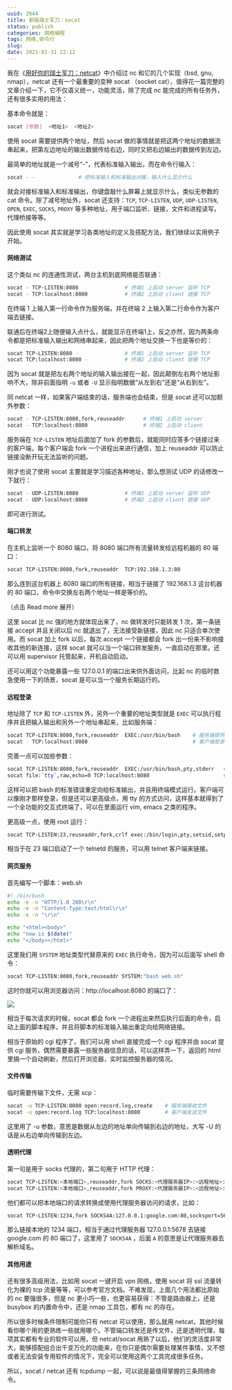 ```yaml
---
uuid: 2644
title: 新版瑞士军刀：socat
status: publish
categories: 网络编程
tags: 网络,命令行
slug: 
date: 2021-01-31 22:12
---
```

我在《[用好你的瑞士军刀：netcat](/blog/archives/2641)》中介绍过 nc 和它的几个实现（bsd, gnu, nmap），netcat 还有一个最重要的变种 socat （socket cat），值得花一篇完整的文章介绍一下，它不仅语义统一，功能灵活，除了完成 nc 能完成的所有任务外，还有很多实用的用法：

基本命令就是：

```bash
socat [参数]  <地址1>  <地址2>
```

使用 socat 需要提供两个地址，然后 socat 做的事情就是把这两个地址的数据流串起来，把第左边地址的输出数据传给右边，同时又把右边输出的数据传到左边。

最简单的地址就是一个减号“-”，代表标准输入输出，而在命令行输入：

```bash
socat - -              # 把标准输入和标准输出对接，输入什么显示什么
```

就会对接标准输入和标准输出，你键盘敲什么屏幕上就显示什么，类似无参数的 cat 命令。除了减号地址外，socat 还支持：`TCP`, `TCP-LISTEN`, `UDP`, `UDP-LISTEN`, `OPEN`, `EXEC`, `SOCKS`, `PROXY` 等多种地址，用于端口监听、链接，文件和进程读写，代理桥接等等。

因此使用 socat 其实就是学习各类地址的定义及搭配方法，我们继续以实用例子开始。

#### 网络测试

这个类似 nc 的连通性测试，两台主机到底网络能否联通：

```bash
socat - TCP-LISTEN:8080               # 终端1 上启动 server 监听 TCP
socat - TCP:localhost:8080            # 终端2 上启动 client 链接 TCP
```

在终端 1 上输入第一行命令作为服务端，并在终端 2 上输入第二行命令作为客户端去链接。

联通后在终端2上随便输入点什么，就能显示在终端1上，反之亦然，因为两条命令都是把标准输入输出和网络串起来，因此把两个地址交换一下也是等价的：

```bash
socat TCP-LISTEN:8080 -               # 终端1 上启动 server 监听 TCP
socat TCP:localhost:8080 -            # 终端2 上启动 client 链接 TCP
```

因为 socat 就是把左右两个地址的输入输出接在一起，因此颠倒左右两个地址影响不大，除非前面指明 `-u` 或者 `-U` 显示指明数据“从左到右”还是“从右到左”。

同 netcat 一样，如果客户端结束的话，服务端也会结束，但是 socat 还可以加额外参数：

```bash
socat - TCP-LISTEN:8080,fork,reuseaddr      # 终端1 上启动 server
socat - TCP:localhost:8080                  # 终端2 上启动 client
```

服务端在 `TCP-LISTEN` 地址后面加了 fork 的参数后，就能同时应答多个链接过来的客户端，每个客户端会 fork 一个进程出来进行通信，加上 reuseaddr 可以防止链接没断开玩无法监听的问题。

刚才也说了使用 socat 主要就是学习描述各种地址，那么想测试 UDP 的话修改一下就行：

```bash
socat - UDP-LISTEN:8080               # 终端1 上启动 server 监听 UDP
socat - UDP:localhost:8080            # 终端2 上启动 client 链接 UDP
```

即可进行测试。

#### 端口转发

在主机上监听一个 8080 端口，将 8080 端口所有流量转发给远程机器的 80 端口：

```bash
socat TCP-LISTEN:8080,fork,reuseaddr  TCP:192.168.1.3:80
```

那么连到这台机器上 8080 端口的所有链接，相当于链接了 192.168.1.3 这台机器的 80 端口，命令中交换左右两个地址一样是等价的。

（点击 Read more 展开）

<!--more-->

这里 socat 比 nc 强的地方就体现出来了，nc 做转发时只能转发 1 次，第一条链接 accept 并且关闭以后 nc 就退出了，无法接受新链接，因此 nc 只适合单次使用。而 socat 加上 fork 以后，每次 accept 一个链接都会 fork 出一份来不影响接收其他的新连接，这样 socat 就可以当一个端口转发服务，一直启动在那里。还可以用 supervisor 托管起来，开机自动启动。

还可以用这个功能暴露一些 127.0.0.1 的端口出来供外面访问，比起 nc 的临时救急使用一下的场景，socat 是可以当一个服务长期运行的。

#### 远程登录

地址除了 `TCP` 和 `TCP-LISTEN` 外，另外一个重要的地址类型就是 `EXEC` 可以执行程序并且把输入输出和另外一个地址串起来，比如服务端：

```bash
socat TCP-LISTEN:8080,fork,reuseaddr  EXEC:/usr/bin/bash    # 服务端提供 shell
socat - TCP:localhost:8080                                  # 客户端登录
```

完善一点可以加些参数：

```bash
socat TCP-LISTEN:8080,fork,reuseaddr  EXEC:/usr/bin/bash,pty,stderr   # 服务端
socat file:`tty`,raw,echo=0 TCP:localhost:8080                        # 客户端
```

这样可以把 bash 的标准错误重定向给标准输出，并且用终端模式运行。客户端可以像刚才那样登录，但是还可以更高级点，用 tty 的方式访问，这样基本就得到了一个全功能的交互式终端了，可以在里面运行 vim, emacs 之类的程序。

更高级一点，使用 root 运行：

```bash
socat TCP-LISTEN:23,reuseaddr,fork,crlf exec:/bin/login,pty,setsid,setpgid,stderr,ctty
```

相当于在 23 端口启动了一个 telnetd 的服务，可以用 telnet 客户端来链接。

#### 网页服务

首先编写一个脚本：web.sh

```bash
#! /bin/bash
echo -e -n "HTTP/1.0 200\r\n"
echo -e -n "Content-Type:text/html\r\n"
echo -e -n "\r\n"

echo "<html><body>"
echo "now is $(date)"
echo "</body></html>"
```

这里我们用 `SYSTEM` 地址类型代替原来的 `EXEC` 执行命令，因为可以后面写 shell 命令：

```bash
socat TCP-LISTEN:8080,fork,reuseaddr SYSTEM:"bash web.sh"
```

这时你就可以用浏览器访问：http://localhost:8080 的端口了：

![](http://skywind3000.github.io/images/blog/2021/socat.jpg)

相当于每次请求的时候，socat 都会 fork 一个进程出来然后执行后面的命令，启动上面的脚本程序，并且将脚本的标准输入输出重定向给网络链接。

相当于原始的 cgi 程序了，我们可以用 shell 直接完成一个 cgi 程序并由 socat 提供 cgi 服务，偶然需要暴露一些服务器信息的话，可以这样弄一下，返回的 html 里搞一个自动刷新，然后打开浏览器，实时监控服务器的情况。

#### 文件传输

临时需要传输下文件，无需 scp：

```bash
socat -u TCP-LISTEN:8080 open:record.log,create    # 服务端接收文件
socat -u open:record.log TCP:localhost:8080        # 客户端发送文件
```

这里用了 -u 参数，意思是数据从左边的地址单向传输到右边的地址，大写 -U 的话是从右边单向传输到左边。

#### 透明代理

第一句是用于 socks 代理的，第二句用于 HTTP 代理：

```bash
socat TCP-LISTEN:<本地端口>,reuseaddr,fork SOCKS:<代理服务器IP>:<远程地址>:<远程端口>,socksport=<代理服务器端口>
socat TCP-LISTEN:<本地端口>,reuseaddr,fork PROXY:<代理服务器IP>:<远程地址>:<远程端口>,proxyport=<代理服务器端口>
```

他们都可以把本地端口的请求转换成使用代理服务器访问的请求，比如：

```bash
socat TCP-LISTEN:1234,fork SOCKS4A:127.0.0.1:google.com:80,socksport=5678
```

那么链接本地的 1234 端口，相当于通过代理服务器 127.0.0.1:5678 去链接 google.com 的 80 端口了，这里用了 `SOCKS4A` ，后面 `A` 的意思是让代理服务器去解析域名。

#### 其他用途

还有很多高级用法，比如用 socat 一键开启 vpn 网络，使用 socat 将 ssl 流量转化为裸的 tcp 流量等等，可以参考官方文档。不难发现，上面几个用法都比原始的 nc 要强很多，但是 nc 更小巧一些，也更容易获得：不管是路由器上，还是 busybox 的内置命令中，还是 nmap 工具包，都有 nc 的存在。

所以很多时候条件限制可能你只有 netcat 可以使用，那么就用 netcat，其他时候看你哪个用的更熟练一些就用哪个。不管端口转发还是传文件，还是透明代理，每项其实都有专业的软件可以用，但 netcat/socat 用熟了以后，他们的灵活度非常大，能够搭配组合出千变万化的功能来，在你只是偶尔需要处理某件事情，又不想或者无法安装专用软件的情况下，完全可以使用这两个工具完成很多任务。

所以，socat / netcat 还有 tcpdump 一起，可以说是最值得掌握的三条网络命令。

